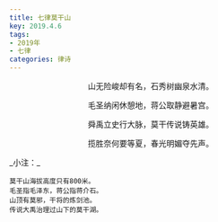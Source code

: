 ```yaml
---
title: 七律莫干山
key: 2019.4.6
tags: 
- 2019年 
- 七律
categories: 律诗
---
```


<p align="center">山无险峻却有名，石秀树幽泉水清。
</p>
<p align="center">毛圣纳闲休憩地，蒋公取静避暑宫。
</p>
<p align="center">舜禹立史行大脉，莫干传说铸英雄。
</p>
<p align="center">揽胜奈何要等夏，春光明媚夺先声。
</p>
_小注：_

```
莫干山海拔高度只有800米。
毛圣指毛泽东，蒋公指蒋介石。
山顶有莫邪，干将的炼剑池。
传说大禹治理过山下的莫干湖。
```